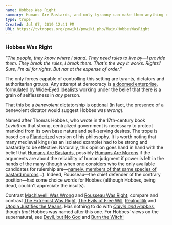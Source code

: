```yaml
---
name: Hobbes Was Right
summary: Humans Are Bastards, and only tyranny can make them anything else.
type: trope
Created: Jul 07, 2019 12:41 PM
URL: https://tvtropes.org/pmwiki/pmwiki.php/Main/HobbesWasRight
---
```


### Hobbes Was Right

*"The people, they know where I stand. They need rules to live by—I provide them. They break the rules, I break them. That's the way it works. Rights? Sure, I'm all for rights. But not at the expense of order."*

The only forces capable of controlling this setting are tyrants, dictators and authoritarian groups. Any attempt at democracy is [a doomed enterprise](https://tvtropes.org/pmwiki/pmwiki.php/Main/DemocracyIsBad), formulated by [Wide-Eyed Idealists](https://tvtropes.org/pmwiki/pmwiki.php/Main/WideEyedIdealist) working under the belief that there is a grain of selflessness in *any* person.

That this be a *benevolent* dictatorship [is optional](https://tvtropes.org/pmwiki/pmwiki.php/Main/KnightTemplar) (in fact, the presence of a benevolent dictator would suggest Hobbes was *wrong*).

Named after Thomas Hobbes, who wrote in the 17th-century book *Leviathan* that strong, centralized government is necessary to protect mankind from its own base nature and self-serving desires. The trope is based on a [Flanderized](https://tvtropes.org/pmwiki/pmwiki.php/Main/Flanderization) version of his philosophy. It is worth noting that many medieval kings (as an isolated example) had to be strong and bastardly to be effective. Naturally, this opinion goes hand in hand with the belief that [Humans Are Bastards](https://tvtropes.org/pmwiki/pmwiki.php/Main/HumansAreBastards), possibly [Humans Are Morons](https://tvtropes.org/pmwiki/pmwiki.php/Main/HumansAreMorons) if the arguments are about the reliability of human judgment if power is left in the hands of the many (though when one considers who the only available candidates for rulership are—[namely, members of that same species of bastard morons](https://tvtropes.org/pmwiki/pmwiki.php/Main/DontExplainTheJoke)…). Indeed, Rousseau—the chief defender of the contrary position—had some choice words for Hobbes (although Hobbes, being dead, couldn't appreciate the insults).

Contrast [Machiavelli Was Wrong](https://tvtropes.org/pmwiki/pmwiki.php/Main/MachiavelliWasWrong) and [Rousseau Was Right](https://tvtropes.org/pmwiki/pmwiki.php/Main/RousseauWasRight); compare and contrast [The Extremist Was Right](https://tvtropes.org/pmwiki/pmwiki.php/Main/TheExtremistWasRight), [The Evils of Free Will](https://tvtropes.org/pmwiki/pmwiki.php/Main/TheEvilsOfFreeWill), [Realpolitik](https://tvtropes.org/pmwiki/pmwiki.php/Main/Realpolitik) and [Utopia Justifies the Means](https://tvtropes.org/pmwiki/pmwiki.php/Main/UtopiaJustifiesTheMeans). Has nothing to do with *[Calvin and Hobbes](https://tvtropes.org/pmwiki/pmwiki.php/ComicStrip/CalvinAndHobbes)*, though *that* Hobbes was named after this one. For Hobbes' views on the supernatural, see [Devil, but No God](https://tvtropes.org/pmwiki/pmwiki.php/Main/DevilButNoGod) and [Burn the Witch!](https://tvtropes.org/pmwiki/pmwiki.php/Main/BurnTheWitch)
